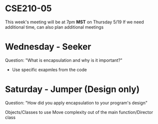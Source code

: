 # CSE210-05
This week's meeting will be at 7pm **MST** on Thursday 5/19
If we need additional time, can also plan additional meetings

# Wednesday - Seeker
Question: "What is encapsulation and why is it important?"
- Use specific exapmles from the code

# Saturday - Jumper (Design only)
Question: "How did you apply encapsulation to your program's design" 

Objects/Classes to use
Move complexity out of the main function/Director class
